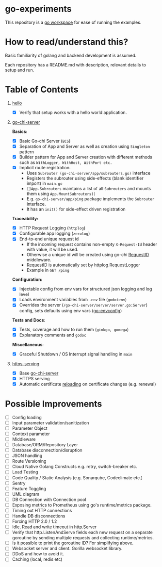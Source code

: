 # go-experiments

This repository is a [go workspace](https://go.dev/doc/tutorial/workspaces) for ease of running the examples.

# How to read/understand this?

Basic familiarity of golang and backend development is assumed.

Each repository has a README.md with description, relevant details to setup and run.

# Table of Contents

1. [hello](./hello/)
   - [x] Verify that setup works with a hello world application.

2. [go-chi-server](./go-chi-server/)

   **Basics:**

   - [x] Basic Go-chi Server (`BCS`)
   - [x] Separation of App and Server as well as creation using `Singleton` pattern
   - [x] Builder pattern for App and Server creation with different methods such as `WithLogger, WithHost, WithPort etc.`
   - [x] Implicit route registration.
     - Uses `Subrouter (go-chi-server/app/subrouters.go)` interface
     - Registers the subrouter using side-effects (blank identifier import) in `main.go`
     - `[]App.Subrouters` maintains a list of all `Subrouters` and mounts them using `App.MountSubrouters()`
     - E.g. `go-chi-server/app/ping` package implements the `Subrouter` interface.
     - It has an `init()` for side-effect driven registration

   **Traceability:**

   - [x] HTTP Request Logging (`httplog`)
   - [x] Configurable app logging (`zerolog`)
   - [x] End-to-end unique request id
     - If the incoming request contains non-empty `X-Request-Id` header with value, it will be used.
     - Otherwise a unique id will be created using go-chi [RequestID](https://github.com/go-chi/chi/blob/master/middleware/request_id.go) middleware.
     - [RequestID](https://github.com/go-chi/chi/blob/master/middleware/request_id.go) is automatically set by httplog.RequestLogger
     - Example in `GET /ping`

   **Configuration:**

   - [x] Injectable config from env vars for structured json logging and log level
   - [x] Loads environment variables from `.env` file (`godotenv`)
   - [x] Overrides the server (`/go-chi-server/server/server.go:Server`) config, sets defaults using env vars ([go-envconfig](https://github.com/sethvargo/go-envconfig))

   **Tests and Docs:**

   - [x] Tests, coverage and how to run them (`ginkgo, gomega`)
   - [x] Explanatory comments and `godoc`

   **Miscellaneous**:

   - [x] Graceful Shutdown / OS Interrupt signal handling in `main`

3. [https-serving](./https-serving)
   - [x]  Base [go-chi-server](./go-chi-server/)
   - [x]  HTTPS serving
   - [x]  Automatic certificate [reloading](https://opensource.com/article/22/9/dynamically-update-tls-certificates-golang-server-no-downtime) on certificate changes (e.g. renewal)

# Possible Improvements

- [ ] Config loading
- [ ] Input parameter validation/sanitization
- [ ] Parameter Object
- [ ] Context parameter
- [ ] Middleware
- [ ] Database/ORM/Repository Layer
- [ ] Database disconnection/disruption
- [ ] JSON handling
- [ ] Route Versioning
- [ ] Cloud Native Golang Constructs e.g. retry, switch-breaker etc.
- [ ] Load Testing
- [ ] Code Quality / Static Analysis (e.g. Sonarqube, Codeclimate etc.)
- [ ] Sentry
- [ ] Feature Toggling
- [ ] UML diagram
- [ ] DB Connection with Connection pool
- [ ] Exposing metrics to Prometheus using go's runtime/metrics package.
- [ ] Timing out HTTP connections
- [ ] Handle DB disconnections
- [ ] Forcing HTTP 2.0 / 1.2
- [ ] Idle, Read and write timeout in http.Server
- [ ] Verify that http.ListenAndServe fields each new request on a separate goroutine by sending multiple requests and collecting runtime/metrics.
- [ ] Is it possible to print the goroutine ID? For simplifying above.
- [ ] Websocket server and client. Gorilla websocket library.
- [ ] DDoS and how to avoid it.
- [ ] Caching (local, redis etc)
